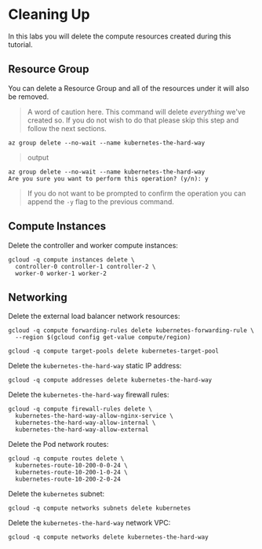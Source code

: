 # Cleaning Up

In this labs you will delete the compute resources created during this tutorial.

## Resource Group

You can delete a Resource Group and all of the resources under it will also be removed. 

> A word of caution here. This command will delete _everything_ we've created so. If you do not wish to do that please skip this step and follow the next sections. 

```
az group delete --no-wait --name kubernetes-the-hard-way
```

> output

```
az group delete --no-wait --name kubernetes-the-hard-way
Are you sure you want to perform this operation? (y/n): y
```
> If you do not want to be prompted to confirm the operation you can append the `-y` flag to the previous command.

## Compute Instances

Delete the controller and worker compute instances:

```
gcloud -q compute instances delete \
  controller-0 controller-1 controller-2 \
  worker-0 worker-1 worker-2
```

## Networking

Delete the external load balancer network resources:

```
gcloud -q compute forwarding-rules delete kubernetes-forwarding-rule \
  --region $(gcloud config get-value compute/region)
```

```
gcloud -q compute target-pools delete kubernetes-target-pool
```

Delete the `kubernetes-the-hard-way` static IP address:

```
gcloud -q compute addresses delete kubernetes-the-hard-way
```

Delete the `kubernetes-the-hard-way` firewall rules:

```
gcloud -q compute firewall-rules delete \
  kubernetes-the-hard-way-allow-nginx-service \
  kubernetes-the-hard-way-allow-internal \
  kubernetes-the-hard-way-allow-external
```

Delete the Pod network routes:

```
gcloud -q compute routes delete \
  kubernetes-route-10-200-0-0-24 \
  kubernetes-route-10-200-1-0-24 \
  kubernetes-route-10-200-2-0-24
```

Delete the `kubernetes` subnet:

```
gcloud -q compute networks subnets delete kubernetes
```

Delete the `kubernetes-the-hard-way` network VPC:

```
gcloud -q compute networks delete kubernetes-the-hard-way
```
